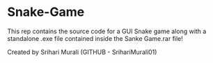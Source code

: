 # Snake-Game

This rep contains the source code for a GUI Snake game along with a standalone .exe file contained inside the Sanke Game.rar file!

Created by Srihari Murali (GITHUB - SrihariMurali01)
